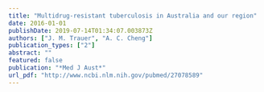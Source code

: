 ```yaml
---
title: "Multidrug-resistant tuberculosis in Australia and our region"
date: 2016-01-01
publishDate: 2019-07-14T01:34:07.003873Z
authors: ["J. M. Trauer", "A. C. Cheng"]
publication_types: ["2"]
abstract: ""
featured: false
publication: "*Med J Aust*"
url_pdf: "http://www.ncbi.nlm.nih.gov/pubmed/27078589"
---
```


